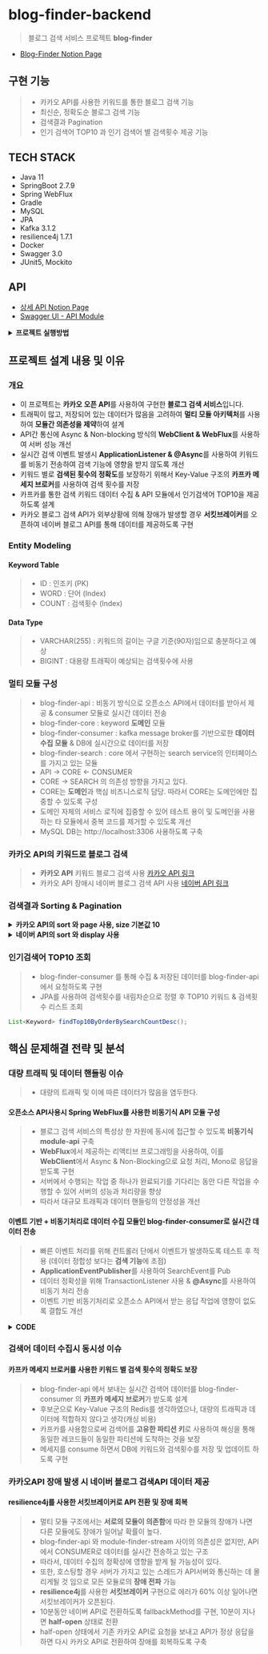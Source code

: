 # blog-finder-backend
> 블로그 검색 서비스 프로젝트 **blog-finder**
- [Blog-Finder Notion Page](https://amusing-child-e0e.notion.site/blog-finder-backend-2ff4a56ab65a41198df5404fd3ebd44a)

## 구현 기능
> * 카카오 API를 사용한 키워드를 통한 블로그 검색 기능 
> * 최신순, 정확도순 블로그 검색 기능
> * 검색결과 Pagination
> * 인기 검색어 TOP10 과 인기 검색어 별 검색횟수 제공 기능

## TECH STACK
- Java 11
- SpringBoot 2.7.9
- Spring WebFlux
- Gradle
- MySQL
- JPA
- Kafka 3.1.2
- resilience4j 1.7.1
- Docker
- Swagger 3.0
- JUnit5, Mockito

## API
- [상세 API Notion Page](https://amusing-child-e0e.notion.site/Blog-Finder-API-34302840b73c42098c9171447ce15352)
- [Swagger UI - API Module](http://localhost:8080/swagger-ui/index.html)

<details>
<summary><strong> 프로젝트 실행방법 </strong></summary>
<div markdown="1">
<br>

1. Docker로 카프카 및 주키퍼 이미지를 가져온다.
````Shell
docker pull bitnami/kafka:latest
docker pull bitnami/zookeeper:latest
````
2. 터미널에서 프로젝트의 blog-finder-consumer/resources 까지 이동 및 아래의 명령어를 실행한다.
````Shell
docker-compose up
````
3. module-stream (localhost:8081) 어플리케이션을 실행한다.
4. module-stream/resources 에서 아래의 명령어를 실행한다.
````Shell
docker-compose start
````
- kafka 서버가 구동되지 않았다면, **docker-compose start**를 다시한번 실행한다.
5. module-api (localhost:8080) 어플리케이션을 실행한다.

</div>
</details>

## 프로젝트 설계 내용 및 이유

### 개요
- 이 프로젝트는 **카카오 오픈 API**를 사용하여 구현한 **블로그 검색 서비스**입니다.
- 트래픽이 많고, 저장되어 있는 데이터가 많음을 고려하여 **멀티 모듈 아키텍처**를 사용하여 **모듈간 의존성을 제약**하여 설계
- API간 통신에 Async & Non-blocking 방식의 **WebClient & WebFlux**를 사용하여 서버 성능 개선
- 실시간 검색 이벤트 발생시 **ApplicationListener & @Async**를 사용하여 키워드를 비동기 전송하여 검색 기능에 영향을 받지 않도록 개선
- 키워드 별로 **검색된 횟수의 정확도**를 보장하기 위해서 Key-Value 구조의 **카프카 메세지 브로커**를 사용하여 검색 횟수를 저장
- 카프카를 통한 검색 키워드 데이터 수집 & API 모듈에서 인기검색어 TOP10을 제공하도록 설계 
- 카카오 블로그 검색 API가 외부상황에 의해 장애가 발생할 경우 **서킷브레이커**를 오픈하여 네이버 블로그 API를 통해 데이터를 제공하도록 구현

### Entity Modeling

#### Keyword Table

> - ID : 인조키 (PK)
> - WORD :  단어 (Index)
> - COUNT : 검색횟수 (Index)

#### Data Type
> - VARCHAR(255) : 키워드의 길이는 구글 기준(90자)임으로 충분하다고 예상
> - BIGINT : 대용량 트래픽이 예상되는 검색횟수에 사용

### 멀티 모듈 구성
> - blog-finder-api : 비동기 방식으로 오픈소스 API에서 데이터를 받아서 제공 & consumer 모듈로 실시간 데이터 전송
> - blog-finder-core : keyword **도메인** 모듈
> - blog-finder-consumer : kafka message broker를 기반으로한 **데이터 수집 모듈** & DB에 실시간으로 데이터를 저장
> - blog-finder-search : core 에서 구현하는 search service의 인터페이스를 가지고 있는 모듈
> - API -> CORE <- CONSUMER
> - CORE -> SEARCH 의 의존성 방향을 가지고 있다.
> - CORE는 **도메인**과 핵심 비즈니스로직 담당. 따라서 CORE는 도메인에만 집중할 수 있도록 구성
> - 도메인 자체의 서비스 로직에 집중할 수 있어 테스트 용이 및 도메인을 사용하는 타 모듈에서 중복 코드를 제거할 수 있도록 개선
> - MySQL DB는 http://localhost:3306 사용하도록 구축

### 카카오 API의 키워드로 블로그 검색
> - **카카오 API** 키워드 블로그 검색 사용 [카카오 API 링크](https://developers.kakao.com/docs/latest/ko/daum-search/dev-guide#search-blog)
> - 카카오 API 장애시 네이버 블로그 검색 API 사용 [네이버 API 링크](https://developers.naver.com/docs/serviceapi/search/blog/blog.md) 

### 검색결과 Sorting & Pagination
<details>
<summary><strong> 카카오 API의 sort 와 page 사용, size 기본값 10 </strong></summary>
<div markdown="1">
  
- sort : accuracy (정확도순)
  
- sort : recency (최신순)
  
- size : 한 번에 보여줄 검색결과 수 (default : 10)
  
- page : 페이지네이션

````Java
WebClient.builder()
                .baseUrl(apiReqValueStorage.getKakaoUrl())
                .build().get()
                .uri(builder -> builder.path(apiReqValueStorage.getKakaoPath())
                        .queryParam("query", query)
                        .queryParam("sort", sortType.getValue())
                        .queryParam("page", apiReqValueStorage.getKakaoPagination())
                        .build())
```` 
  
</div>
</details>

<details>
<summary><strong> 네이버 API의 sort 와 display 사용 </strong></summary>
<div markdown="1">
  
- sort : sim (정확도순)

- sort : date (최신순)

- display : 10 (한 번에 표시할 검색 결과 개수)

````Java
 WebClient.builder()
                .baseUrl(apiReqValueStorage.getNaverUrl())
                .build().get()
                .uri(uriBuilder -> uriBuilder.path(apiReqValueStorage.getNaverPath())
                        .queryParam("query", query)
                        .queryParam("display", apiReqValueStorage.getNaverDisplay())
                        .queryParam("sort", sortType.getValue())
                        .build())
```` 
</div>
</details>

### 인기검색어 TOP10 조회
> - blog-finder-consumer 를 통해 수집 & 저장된 데이터를 blog-finder-api 에서 요청하도록 구현
> - JPA를 사용하여 검색횟수를 내림차순으로 정렬 후 TOP10 키워드 & 검색횟수 리스트 조회
````Java
List<Keyword> findTop10ByOrderBySearchCountDesc();
````
## 핵심 문제해결 전략 및 분석

### 대량 트래픽 및 데이터 핸들링 이슈
> * 대량의 트래픽 및 이에 따른 데이터가 많음을 염두한다.
#### 오픈소스 API사용시 Spring WebFlux를 사용한 비동기식 API 모듈 구성
> - 블로그 검색 서비스의 특성상 한 자원에 동시에 접근할 수 있도록 **비동기식 module-api** 구축
> - **WebFlux**에서 제공하는 리액티브 프로그래밍을 사용하여, 이를 **WebClient**에서 Async & Non-Blocking으로 요청 처리, Mono로 응답을 받도록 구현
> - 서버에서 수행되는 작업 중 하나가 완료되기를 기다리는 동안 다른 작업을 수행할 수 있어 서버의 성능과 처리량을 향상
> - 따라서 대규모 트래픽과 데이터 핸들링의 안정성을 개선 

#### 이벤트 기반 + 비동기처리로 데이터 수집 모듈인 blog-finder-consumer로 실시간 데이터 전송
> - 빠른 이벤트 처리를 위해 컨트롤러 단에서 이벤트가 발생하도록 테스트 후 적용 (데이터 정합성 보다는 **검색 기능**에 초점)
> - **ApplicationEventPublisher**를 사용하여 SearchEvent를 Pub
> - 데이터 정확성을 위해 TransactionListener 사용 & **@Async**를 사용하여 비동기 처리 전송 
> - 이벤트 기반 비동기처리로 오픈소스 API에서 받는 응답 작업에 영향이 없도록 결합도 개선
<details>
<summary><strong> CODE </strong></summary>
<div markdown="1">
 
````Java  
public Mono<List<SearchResultDto>> apiSearchAccuracy(@RequestParam("query") String query, @RequestParam("sortType") String sortType) {
        applicationEventPublisher.publishEvent(new SearchEvent(this, new Keyword(query)));
        return keywordSearchServiceRouter.searchByKakao(query, sortType);
    }
````

</div>
</details>

### 검색어 데이터 수집시 동시성 이슈
#### 카프카 메세지 브로커를 사용한 키워드 별 검색 횟수의 정확도 보장
> - blog-finder-api 에서 보내는 실시간 검색어 데이터를 blog-finder-consumer 의 **카프카 메세지 브로커**가 받도록 설계
> - 후보군으로 Key-Value 구조의 Redis를 생각하였으나, 대량의 트래픽과 데이터에 적합하지 않다고 생각(캐싱 비용)
> - 카프카를 사용함으로써 검색어를 **고유한 파티션 키**로 사용하여 해싱을 통해 동일한 레코드들이 동일한 파티션에 도착하는 것을 보장
> - 메세지를 consume 하면서 DB에 키워드와 검색횟수를 저장 및 업데이트 하도록 구현

### 카카오API 장애 발생 시 네이버 블로그 검색API 데이터 제공
#### resilience4j를 사용한 서킷브레이커로 API 전환 및 장애 회복 
> - 멀티 모듈 구조에서는 **서로의 모듈이 의존함**에 따라 한 모듈의 장애가 나면 다른 모듈에도 장애가 일어날 확률이 높다.
> - blog-finder-api 와 module-finder-stream 사이의 의존성은 없지만, API에서 CONSUMER로 데이터를 실시간 전송하고 있는 구조
> - 따라서, 데이터 수집의 정확성에 영향을 받게 될 가능성이 있다.
> - 또한, 호스팅할 경우 서버가 가지고 있는 스레드가 API서버와 통신하는 데 몰리게될 것 임으로 모든 모듈로의 **장애 전파** 가능
> - **resilience4j**를 사용한 **서킷브레이커** 구현으로 에러가 60% 이상 일어나면 서킷브레이커가 오픈된다.
> - 10분동안 네이버 API로 전환하도록 fallbackMethod를 구현, 10분이 지나면 **half-open** 상태로 전환
> - half-open 상태에서 기존 카카오 API로 요청을 보내고 API가 정상 응답을 하면 다시 카카오 API로 전환하여 장애를 회복하도록 구축
